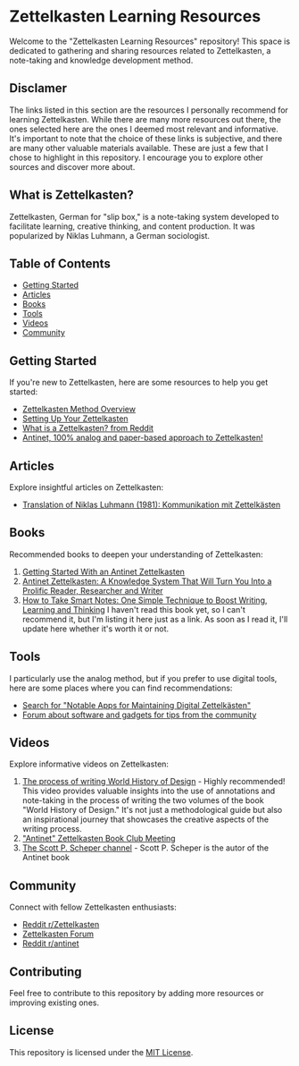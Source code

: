 # Zettelkasten Learning Resources

Welcome to the "Zettelkasten Learning Resources" repository! This space is dedicated to gathering and sharing resources related to Zettelkasten, a note-taking and knowledge development method.

## Disclamer

The links listed in this section are the resources I personally recommend for learning Zettelkasten. While there are many more resources out there, the ones selected here are the ones I deemed most relevant and informative. It's important to note that the choice of these links is subjective, and there are many other valuable materials available. These are just a few that I chose to highlight in this repository. I encourage you to explore other sources and discover more about.

## What is Zettelkasten?

Zettelkasten, German for "slip box," is a note-taking system developed to facilitate learning, creative thinking, and content production. It was popularized by Niklas Luhmann, a German sociologist.

## Table of Contents

- [Getting Started](#getting-started)
- [Articles](#articles)
- [Books](#books)
- [Tools](#tools)
- [Videos](#videos)
- [Community](#community)

## Getting Started

If you're new to Zettelkasten, here are some resources to help you get started:

- [Zettelkasten Method Overview](https://zettelkasten.de/posts/overview/)
- [Setting Up Your Zettelkasten](https://rafaeladao.substack.com/p/anotacoes-com-zettelkasten)
- [What is a Zettelkasten? from Reddit](https://www.reddit.com/r/Zettelkasten/comments/b566a4/what_is_a_zettelkasten/)
- [Antinet, 100% analog and paper-based approach to Zettelkasten!](https://zettelkasten.de/posts/introduction-antinet-zettelkasten/)

## Articles

Explore insightful articles on Zettelkasten:

- [Translation of Niklas Luhmann (1981): Kommunikation mit Zettelkästen](https://zettelkasten.de/communications-with-zettelkastens/)

## Books

Recommended books to deepen your understanding of Zettelkasten:

1. [Getting Started With an Antinet Zettelkasten](https://www.scottscheper.com/free-guide)
2. [Antinet Zettelkasten: A Knowledge System That Will Turn You Into a Prolific Reader, Researcher and Writer](https://www.scottscheper.com/antinet)
3. [How to Take Smart Notes: One Simple Technique to Boost Writing, Learning and Thinking](https://www.soenkeahrens.de/en/takesmartnotes) I haven't read this book yet, so I can't recommend it, but I'm listing it here just as a link. As soon as I read it, I'll update here whether it's worth it or not.

## Tools

I particularly use the analog method, but if you prefer to use digital tools, here are some places where you can find recommendations:

- [Search for "Notable Apps for Maintaining Digital Zettelkästen"](https://www.reddit.com/r/Zettelkasten/comments/b566a4/what_is_a_zettelkasten/)
- [Forum about software and gadgets for tips from the community](https://forum.zettelkasten.de/categories/tools)

## Videos

Explore informative videos on Zettelkasten:

1. [The process of writing World History of Design](https://www.youtube.com/watch?v=Kxyy0THLfuI) - Highly recommended! This video provides valuable insights into the use of annotations and note-taking in the process of writing the two volumes of the book "World History of Design." It's not just a methodological guide but also an inspirational journey that showcases the creative aspects of the writing process.
2. ["Antinet" Zettelkasten Book Club Meeting](https://www.youtube.com/watch?v=AVma3xZg0gQ)
3. [The Scott P. Scheper channel](https://www.youtube.com/watch?v=bP7AXjA4O6U&list=PLSofW8L-FnU-Z8BFXqv8JZt5Cp0mj2_Eb) - Scott P. Scheper is the autor of the Antinet book

## Community

Connect with fellow Zettelkasten enthusiasts:

- [Reddit r/Zettelkasten](https://www.reddit.com/r/Zettelkasten/)
- [Zettelkasten Forum](https://forum.zettelkasten.de/)
- [Reddit r/antinet](https://www.reddit.com/r/antinet/)

## Contributing

Feel free to contribute to this repository by adding more resources or improving existing ones.

## License

This repository is licensed under the [MIT License](LICENSE).
